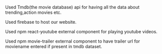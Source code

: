 Used Tmdb(the movie database) api for having all the data about trending,action movies etc.

Used firebase to host our website.

Used npm react-youtube external component for playing youtube videos.

Used npm movie-trailer external component to have trailer url for moviename entered if present in tmdb dataset.
